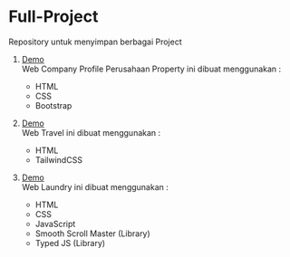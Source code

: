 # Full-Project
Repository untuk menyimpan berbagai Project

1. [Demo](https://gusalitt.github.io/Full-Project/1.%20Company%20Profile%20Perusahaan%20Property/company_profile.html)                                                            
   Web Company Profile Perusahaan Property ini dibuat menggunakan :
   - HTML
   - CSS
   - Bootstrap

2. [Demo](https://gusalitt.github.io/Full-Project/2.%20Travel/public/Travel.html)                                                                                                  
   Web Travel ini dibuat menggunakan :
   - HTML
   - TailwindCSS

3. [Demo](https://gusalitt.github.io/Full-Project/3.%20Laundry/index.html)                                                                                                 
   Web Laundry ini dibuat menggunakan :
   - HTML
   - CSS
   - JavaScript
   - Smooth Scroll Master (Library)
   - Typed JS (Library)
   
